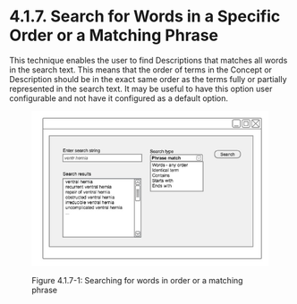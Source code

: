 # 4.1.7. Search for Words in a Specific Order or a Matching Phrase

This technique enables the user to find Descriptions that matches all words in the search text. This means that the order of terms in the Concept or Description should be in the exact same order as the terms fully or partially represented in the search text. It may be useful to have this option user configurable and not have it configured as a default option. 

<figure><img src="../../images/52171321.png" alt="" title=""><figcaption><p>Figure 4.1.7-1: Searching for words in order or a matching phrase</p></figcaption></figure>

